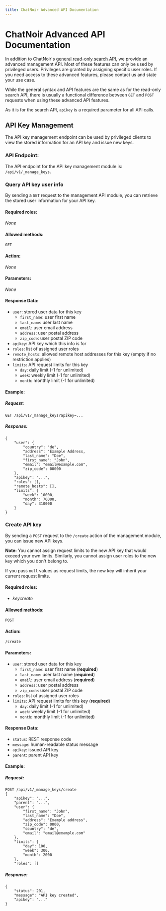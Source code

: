 ```yaml
---
title: ChatNoir Advanced API Documentation
---
```


# ChatNoir Advanced API Documentation
In addition to ChatNoir's [general read-only search API](/doc/api), we provide an
advanced management API. Most of these features can only be used by privileged
users. Privileges are granted by assigning specific user roles. If you need access
to these advanced features, please contact us and state your use case.

While the general syntax and API features are the same as for the read-only search API,
there is usually a functional difference between `GET` and `POST` requests when
using these advanced API features.

As it is for the search API, `apikey` is a required parameter for all API calls.


## API Key Management
The API key management endpoint can be used by privileged clients to view the stored
information for an API key and issue new keys.

### API Endpoint:
The API endpoint for the API key management module is: `/api/v1/_manage_keys`.

### Query API key user info
By sending a `GET` request to the management API module, you can retrieve the stored
user information for your API key. 

#### Required roles:
*None*

#### Allowed methods:
`GET`

#### Action:
*None*

#### Parameters:
*None*

#### Response Data:
- `user`: stored user data for this key
    - `first_name`: user first name
    - `last_name`: user last name
    - `email`: user email address
    - `address`: user postal address
    - `zip_code`: user postal ZIP code
- `apikey`: API key which this info is for
- `roles`: list of assigned user roles
- `remote_hosts`: allowed remote host addresses for this key (empty if no restriction applies)
- `limits`: API request limits for this key
    - `day`: daily limit (-1 for unlimited)
    - `week`: weekly limit (-1 for unlimited)
    - `month`: monthly limit (-1 for unlimited)

#### Example:
##### Request:
```
GET /api/v1/_manage_keys?apikey=...
```
##### Response:
```
{
    "user": {
        "country": "de",
        "address": "Example Address,
        "last_name": "Doe",
        "first_name": "John",
        "email": "email@example.com",
        "zip_code": 00000
    },
    "apikey": "...",
    "roles": [],
    "remote_hosts": [],
    "limits": {
        "week": 10000,
        "month": 70000,
        "day": 310000
    }
}
```

### Create API key
By sending a `POST` request to the `/create` action of the management module,
you can issue new API keys.

**Note:** You cannot assign request limits to the new API key that would exceed
your own limits. Similarly, you cannot assign user roles to the new key which
you don't belong to.

If you pass `null` values as request limits, the new key will inherit your
current request limits.

#### Required roles:
- *keycreate*

#### Allowed methods:
`POST`

#### Action:
`/create`

#### Parameters:
- `user`: stored user data for this key
    - `first_name`: user first name (**required**)
    - `last_name`: user last name (**required**)
    - `email`: user email address (**required**)
    - `address`: user postal address
    - `zip_code`: user postal ZIP code
- `roles`: list of assigned user roles
- `limits`: API request limits for this key  (**required**)
    - `day`: daily limit (-1 for unlimited)
    - `week`: weekly limit (-1 for unlimited)
    - `month`: monthly limit (-1 for unlimited)

#### Response Data:
- `status`: REST response code
- `message`: human-readable status message
- `apikey`: issued API key
- `parent`: parent API key

#### Example:
##### Request:
```
POST /api/v1/_manage_keys/create
{
    "apikey": "...",
    "parent": "...",
    "user": {
        "first_name": "John",
        "last_name": "Doe",
        "address": "Example address",
        "zip_code": 0000,
        "country": "de",
        "email": "email@example.com"
    },
    "limits": {
        "day": 100,
        "week": 300,
        "month": 2000
    },
    "roles": []
```
##### Response:
```
{
    "status": 201,
    "message": "API key created",
    "apikey": "..."
}
```
